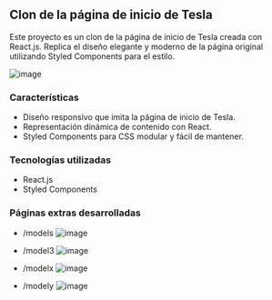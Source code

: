 ## Clon de la página de inicio de Tesla

Este proyecto es un clon de la página de inicio de Tesla creada con React.js. Replica el diseño elegante y moderno de la página original utilizando Styled Components para el estilo.

![image](https://github.com/RANDRESS23/tesla-clone/assets/115477371/3dd0c7f1-7735-4982-b6a2-a95cfca385c1)

### Características

- Diseño responsivo que imita la página de inicio de Tesla.
- Representación dinámica de contenido con React.
- Styled Components para CSS modular y fácil de mantener.

### Tecnologías utilizadas

- React.js
- Styled Components

### Páginas extras desarrolladas

- /models
![image](https://github.com/RANDRESS23/tesla-clone/assets/115477371/de54efe2-f1f4-433f-8551-63919f0ec2ac)

- /model3
![image](https://github.com/RANDRESS23/tesla-clone/assets/115477371/3967ce00-ff5f-4093-bd04-ef8b128672c7)

- /modelx
![image](https://github.com/RANDRESS23/tesla-clone/assets/115477371/65cce6d1-e96e-4d5d-9f40-943331175f20)

- /modely
![image](https://github.com/RANDRESS23/tesla-clone/assets/115477371/26cc0c5a-4597-4b0d-af25-9fbcb7ef555e)




